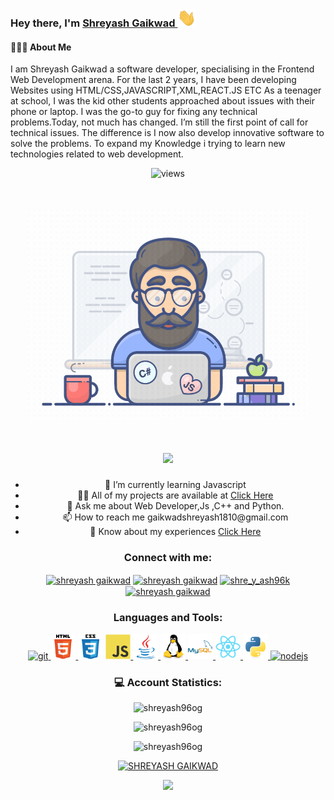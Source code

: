 ### Hey there, I'm <a  href="https://github.com/SHREYASH96OG/"> Shreyash Gaikwad </a> <img  src="https://raw.githubusercontent.com/ABSphreak/ABSphreak/master/gifs/Hi.gif" width="30px"></h2>

#### 👨🏻‍💻 About Me 
I am Shreyash Gaikwad a  software developer, specialising in the Frontend Web Development arena. For the last 2 years, I have been developing Websites using HTML/CSS,JAVASCRIPT,XML,REACT.JS ETC As a teenager at school, I was the kid other students approached about issues with their phone or laptop. I was the go-to guy for fixing any technical problems.Today, not much has changed. I’m still the first point of call for technical issues. The difference is I now also develop innovative software to solve the problems. To expand my Knowledge i trying to learn new technologies related to web development.



<div align="center"><img src="https://komarev.com/ghpvc/?username=shreyash96og&label=Profile%20views&color=red&style=flat" alt="views"/></div>
<br>
<br>
<p align="center"><a href="#"><img width=450px height=auto alt="shreyash96OG" src="programmer.gif" /></a></p>
<h1 align="center">
  <a href="#">
    <img src="https://readme-typing-svg.herokuapp.com/?lines=Hey+there!...;Great+to+have+you+here!🖤&center=true&size=20">
  </a>
</h1>
<ul align="center">
<li>🌱 I’m currently learning Javascript</li>
<li>👨‍💻 All of my projects are available at <a href="https://shreyash96og.github.io/Vitejs-project/">Click Here</a></li>
<li>💬 Ask me about Web Developer,Js ,C++ and Python.</li>
<li>📫 How to reach me gaikwadshreyash1810@gmail.com</li>
<li>📄 Know about my experiences <a href="https://drive.google.com/file/d/17S9DVhQ9dW2XQwixfOIRpvVQCLJTNggc/view?usp=drive_link">Click Here</a></li>
</ul>
<h3 align="center">Connect with me:</h3>
<p align="center">
<a href="https://www.linkedin.com/in/shreyash-gaikwad-b30ab519b/" target="blank"><img align="center" src="https://raw.githubusercontent.com/rahuldkjain/github-profile-readme-generator/master/src/images/icons/Social/linked-in-alt.svg" alt="shreyash gaikwad" height="30" width="40" /></a>
<a href="https://fb.com/shreyash gaikwad" target="blank"><img align="center" src="https://raw.githubusercontent.com/rahuldkjain/github-profile-readme-generator/master/src/images/icons/Social/facebook.svg" alt="shreyash gaikwad" height="30" width="40" /></a>
<a href="https://instagram.com/shre_y_ash_96k" target="blank"><img align="center" src="https://raw.githubusercontent.com/rahuldkjain/github-profile-readme-generator/master/src/images/icons/Social/instagram.svg" alt="shre_y_ash96k" height="30" width="40" /></a>
<a href="https://www.hackerrank.com/gaikwadshreyash1" target="blank"><img align="center" src="https://raw.githubusercontent.com/rahuldkjain/github-profile-readme-generator/master/src/images/icons/Social/hackerrank.svg" alt="shreyash gaikwad" height="30" width="40" /></a>
</p>
<h3 align="center">Languages and Tools:</h3>
<p align="center"> <a href="https://git-scm.com/" target="_blank" rel="noreferrer"> <img src="https://www.vectorlogo.zone/logos/git-scm/git-scm-icon.svg" alt="git" width="40" height="40"/> </a>  <a href="https://www.w3.org/html/" target="_blank" rel="noreferrer"> <img src="https://raw.githubusercontent.com/devicons/devicon/master/icons/html5/html5-original-wordmark.svg" alt="html5" width="40" height="40"/> </a>
  <img src="https://raw.githubusercontent.com/devicons/devicon/master/icons/css3/css3-original-wordmark.svg" alt="css3" width="40" height="40"/> </a>
</a><a href="https://en.wikipedia.org/wiki/JavaScript" target="_blank" rel="noreferrer"> <img src="https://raw.githubusercontent.com/devicons/devicon/master/icons/javascript/javascript-original.svg" alt="ruby" width="40" height="40"/> </a><a href="https://www.java.com" target="_blank" rel="noreferrer"> <img src="https://raw.githubusercontent.com/devicons/devicon/master/icons/java/java-original.svg" alt="java" width="40" height="40"/> </a> <a href="https://www.linux.org/" target="_blank" rel="noreferrer"> <img src="https://raw.githubusercontent.com/devicons/devicon/master/icons/linux/linux-original.svg" alt="linux" width="40" height="40"/> </a> <a href="https://www.mysql.com/" target="_blank" rel="noreferrer"> <img src="https://raw.githubusercontent.com/devicons/devicon/master/icons/mysql/mysql-original-wordmark.svg" alt="mysql" width="40" height="40"/> </a> <a href="https://reactjs.org/" target="_blank" rel="noreferrer"> <img src="https://raw.githubusercontent.com/devicons/devicon/master/icons/react/react-original.svg" alt="php" width="40" height="40"/> </a> <a href="https://www.python.org" target="_blank" rel="noreferrer"> <img src="https://raw.githubusercontent.com/devicons/devicon/master/icons/python/python-original.svg" alt="python" width="40" height="40"/> </a> <a href="https://nodejs.org/en"><img src="https://www.vectorlogo.zone/logos/nodejs/nodejs-icon.svg" alt="nodejs" width="40" height="40"/></a> </p>
<h3 align="center">💻 Account Statistics:</h3>
<p align="center"><img src="https://github-readme-stats.vercel.app/api?username=SHREYASH96OG&theme=react&show_icons=true&hide_border=false&count_private=true" alt="shreyash96og" /></p>
<p align="center"><img src="https://github-readme-streak-stats.herokuapp.com/?user=SHREYASH96OG&theme=react&hide_border=false" alt="shreyash96og" /></p>
<p align="center"><img src="https://github-readme-stats.vercel.app/api/top-langs/?username=SHREYASH96OG&theme=react&show_icons=true&hide_border=false&layout=compact" alt="shreyash96og" /></p>
<p align="center"> <a href="https://github.com/ryo-ma/github-profile-trophy"><img src="https://github-profile-trophy.vercel.app/?username=SHREYASH96OG" alt="SHREYASH GAIKWAD" /></a> </p>
<div align="center">
<a href="https://www.holopin.io/@shreyash96og"><img height="190" src="https://holopin.me/shreyash96og"></a> 
</div>
